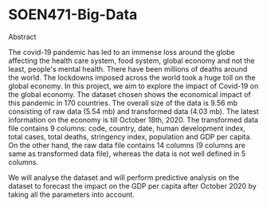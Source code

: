 # SOEN471-Big-Data

Abstract

The covid-19 pandemic has led to an immense loss around the globe affecting the health care system, food system, global economy and not the least, people's mental health. There have been millions of deaths around the world. The lockdowns imposed across the world took a huge toll on the global economy. In this project, we aim to explore the impact of Covid-19 on the global economy.  The dataset chosen shows the economical impact of this pandemic in 170 countries. The overall size of the data is 9.56 mb consisting of raw data (5.54 mb) and transformed data (4.03 mb). The latest information on the economy is till October 18th, 2020. The transformed data file contains 9 columns: code, country, date, human development index, total cases, total deaths, stringency index, population and GDP per capita. On the other hand, the raw data file contains 14 columns (9 columns are same as transformed data file), whereas the data is not well defined in 5 columns.

We will analyse the dataset and will perform predictive analysis on the dataset to forecast the impact on the GDP per capita after October 2020 by taking all the parameters into account.
